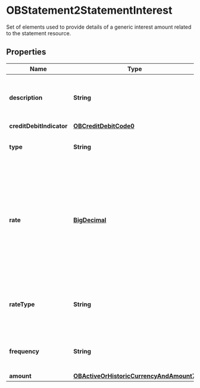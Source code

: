 

# OBStatement2StatementInterest

Set of elements used to provide details of a generic interest amount related to the statement resource.
## Properties

Name | Type | Description | Notes
------------ | ------------- | ------------- | -------------
**description** | **String** | Description that may be available for the statement interest. |  [optional]
**creditDebitIndicator** | [**OBCreditDebitCode0**](OBCreditDebitCode0.md) |  | 
**type** | **String** | Interest amount type, in a coded form. | 
**rate** | [**BigDecimal**](BigDecimal.md) | field representing a percentage (e.g. 0.05 represents 5% and 0.9525 represents 95.25%). Note the number of decimal places may vary. |  [optional]
**rateType** | **String** | Description that may be available for the statement Interest rate type. |  [optional]
**frequency** | **String** | Specifies the statement fee type requested |  [optional]
**amount** | [**OBActiveOrHistoricCurrencyAndAmount7**](OBActiveOrHistoricCurrencyAndAmount7.md) |  | 



